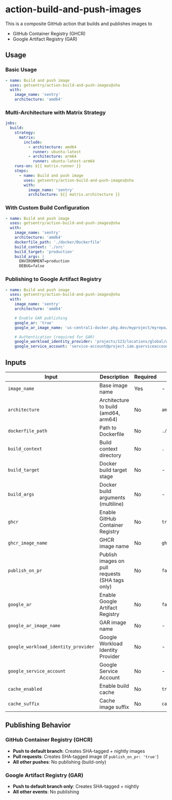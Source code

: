 # action-build-and-push-images

This is a composite GitHub action that builds and publishes images to

- GitHub Container Registry (GHCR)
- Google Artifact Registry (GAR)

## Usage

### Basic Usage

```yaml
- name: Build and push image
  uses: getsentry/action-build-and-push-images@sha
  with:
    image_name: 'sentry'
    architecture: 'amd64'
```

### Multi-Architecture with Matrix Strategy

```yaml
jobs:
  build:
    strategy:
      matrix:
        include:
          - architecture: amd64
            runner: ubuntu-latest
          - architecture: arm64
            runner: ubuntu-latest-arm64
    runs-on: ${{ matrix.runner }}
    steps:
      - name: Build and push image
        uses: getsentry/action-build-and-push-images@sha
        with:
          image_name: 'sentry'
          architecture: ${{ matrix.architecture }}
```

### With Custom Build Configuration

```yaml
- name: Build and push image
  uses: getsentry/action-build-and-push-images@sha
  with:
    image_name: 'sentry'
    architecture: 'amd64'
    dockerfile_path: './docker/Dockerfile'
    build_context: './src'
    build_target: 'production'
    build_args: |
      ENVIRONMENT=production
      DEBUG=false
```

### Publishing to Google Artifact Registry

```yaml
- name: Build and push image
  uses: getsentry/action-build-and-push-images@sha
  with:
    image_name: 'sentry'
    architecture: 'amd64'

    # Enable GAR publishing
    google_ar: 'true'
    google_ar_image_name: 'us-central1-docker.pkg.dev/myproject/myrepo/myapp'

    # Authentication (required for GAR)
    google_workload_identity_provider: 'projects/123/locations/global/workloadIdentityPools/pool/providers/provider'
    google_service_account: 'service-account@project.iam.gserviceaccount.com'
```


## Inputs

| Input | Description | Required | Default |
|-------|-------------|----------|---------|
| `image_name` | Base image name | Yes | - |
| `architecture` | Architecture to build (amd64, arm64) | No | `amd64` |
| `dockerfile_path` | Path to Dockerfile | No | `./Dockerfile` |
| `build_context` | Build context directory | No | `.` |
| `build_target` | Docker build target stage | No | - |
| `build_args` | Docker build arguments (multiline) | No | - |
| `ghcr` | Enable GitHub Container Registry | No | `true` |
| `ghcr_image_name` | GHCR image name | No | `ghcr.io/{owner}/{image_name}` |
| `publish_on_pr` | Publish images on pull requests (SHA tags only) | No | `false` |
| `google_ar` | Enable Google Artifact Registry | No | `false` |
| `google_ar_image_name` | GAR image name | No | - |
| `google_workload_identity_provider` | Google Workload Identity Provider | No | - |
| `google_service_account` | Google Service Account | No | - |
| `cache_enabled` | Enable build cache | No | `true` |
| `cache_suffix` | Cache image suffix | No | `cache` |

## Publishing Behavior

### GitHub Container Registry (GHCR)

- **Push to default branch**: Creates SHA-tagged + nightly images
- **Pull requests**: Creates SHA-tagged image (if `publish_on_pr: 'true'`)
- **All other pushes**: No publishing (build-only)

### Google Artifact Registry (GAR)

- **Push to default branch only**: Creates SHA-tagged + nightly
- **All other events**: No publishing
